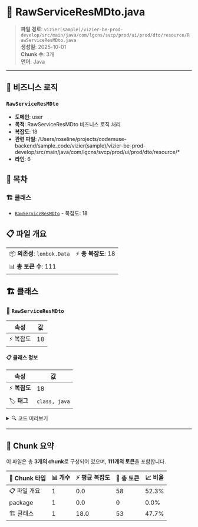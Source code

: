 # 📄 RawServiceResMDto.java

> **파일 경로**: `vizier(sample)/vizier-be-prod-develop/src/main/java/com/lgcns/svcp/prod/ui/prod/dto/resource/RawServiceResMDto.java`  
> **생성일**: 2025-10-01  
> **Chunk 수**: 3개  
> **언어**: Java
---



## 💼 비즈니스 로직

### `RawServiceResMDto`
- **도메인**: user
- **목적**: RawServiceResMDto 비즈니스 로직 처리
- **복잡도**: 18
- **관련 파일**: /Users/roseline/projects/codemuse-backend/sample_code/vizier(sample)/vizier-be-prod-develop/src/main/java/com/lgcns/svcp/prod/ui/prod/dto/resource/*
- **라인**: 6


## 📑 목차

### 🏗️ 클래스
- [`RawServiceResMDto`](#class-rawserviceresmdto) - 복잡도: 18

## 📋 파일 개요

| | |
|--|--|
| 📦 **의존성**: `lombok.Data` | ⚡ **총 복잡도**: 18 |
| 📊 **총 토큰 수**: 111 |  |



## 🏗️ 클래스

### <a id="class-rawserviceresmdto"></a>🎯 `RawServiceResMDto`

| 속성 | 값 |
|------|----|
| ⚡ 복잡도 | 18 |



#### 📋 클래스 정보

| 속성 | 값 |
|------|----|
| ⚡ **복잡도** | 18 || 📍 **라인 범위** | 6-6 |
| 🏷️ **태그** | `class, java` |

<details>
<summary>🔍 코드 미리보기</summary>

```java
public class RawServiceResMDto {
	private String prodUuid;
	private String svcFctrCd;
	private String svcFctrNm;
	private String svcFctrClssCd;
	private String svcFctrKdCd;
	private String swtcSbgnYn;
	private String swtcCd;
	private String swtcPrmtnm;
	private String swtcPrmtDelNm;
	private String saSwtcPrmtNm;
	private String saSwtcPrmtDelNm;
	private String valdEndDtm;
	private String rgstUsr;
	private String rgstDtm;
	private String updUsr;
	private String updDtm;
}...
```

**Chunk 정보**
- 🆔 **ID**: `c9b1a7218d7e`
- 📍 **라인**: 6-6
- 📊 **토큰**: 53
- 🏷️ **태그**: `class, java`

</details>

---





## 🧩 Chunk 요약

이 파일은 총 **3개의 chunk**로 구성되어 있으며, **111개의 토큰**을 포함합니다.

| 🧩 Chunk 타입 | 📊 개수 | ⚡ 평균 복잡도 | 📝 총 토큰 | 📈 비율 |
|---------------|--------|-------------|----------|--------|
| 📋 파일 개요 | 1 | 0.0 | 58 | 52.3% |
| package | 1 | 0.0 | 0 | 0.0% |
| 🏗️ 클래스 | 1 | 18.0 | 53 | 47.7% |

